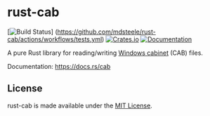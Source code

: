 # rust-cab

[![Build Status](https://github.com/mdsteele/rust-cab/actions/workflows/tests.yml/badge.svg)]
(https://github.com/mdsteele/rust-cab/actions/workflows/tests.yml)
[![Crates.io](https://img.shields.io/crates/v/cab.svg)](https://crates.io/crates/cab)
[![Documentation](https://docs.rs/cab/badge.svg)](https://docs.rs/cab)

A pure Rust library for reading/writing [Windows
cabinet](https://en.wikipedia.org/wiki/Cabinet_(file_format)) (CAB) files.

Documentation: https://docs.rs/cab

## License

rust-cab is made available under the
[MIT License](http://spdx.org/licenses/MIT.html).
